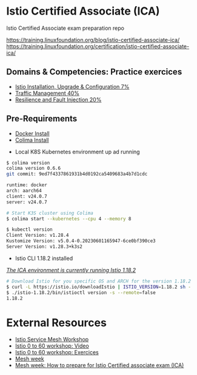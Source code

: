 # Istio Certified Associate (ICA)

Istio Certified Associate exam preparation repo

https://training.linuxfoundation.org/blog/istio-certified-associate-ica/
https://training.linuxfoundation.org/certification/istio-certified-associate-ica/

## Domains & Competencies: Practice exercices

* [Istio Installation, Upgrade & Configuration 7%](./1_istio_installation_upgrade_configuration/README.md)
* [Traffic Management 40%](./2_traffic_management/README.md)
* [Resilience and Fault Injection 20%](./3_resilience_and_fault_injection/README.md)

## Pre-Requirements

* [Docker Install](https://docs.docker.com/engine/install/)
* [Colima Install](https://github.com/abiosoft/colima?tab=readme-ov-file#installation)

- Local K8S Kubernetes environment up ad running

```bash
$ colima version
colima version 0.6.6
git commit: 9ed7f4337861931b4d0192ca5409683a4b7d1cdc

runtime: docker
arch: aarch64
client: v24.0.7
server: v24.0.7

# Start K3S cluster using Colima
$ colima start --kubernetes --cpu 4 --memory 8

$ kubectl version
Client Version: v1.28.4
Kustomize Version: v5.0.4-0.20230601165947-6ce0bf390ce3
Server Version: v1.28.3+k3s2
```

- Istio CLI 1.18.2 installed 

*[The ICA environment is currently running Istio 1.18.2](https://docs.linuxfoundation.org/tc-docs/certification/important-instructions-ica#ica-exam-environment)*

```bash
# Download Istio for you specific OS and ARCH for the version 1.18.2
$ curl -L https://istio.io/downloadIstio | ISTIO_VERSION=1.18.2 sh -
$ ./istio-1.18.2/bin/istioctl version -s --remote=false
1.18.2
``````


# External Resources

* [Istio Service Mesh Workshop](https://www.istioworkshop.io/)
* [Istio 0 to 60 workshop: Video](https://academy.tetrate.io/courses/take/istio-0-to-60/lessons/38552925-watch-the-replay-of-istio-0-to-60-workshop)
* [Istio 0 to 60 workshop: Exercices](https://tetratelabs.github.io/istio-0to60)
* [Mesh week](https://github.com/solo-io/mesh-week)
* [Mesh week: How to prepare for Istio Certified associate exam (ICA)](https://learncloudnative.com/blog/2023-10-10-meshweek)

